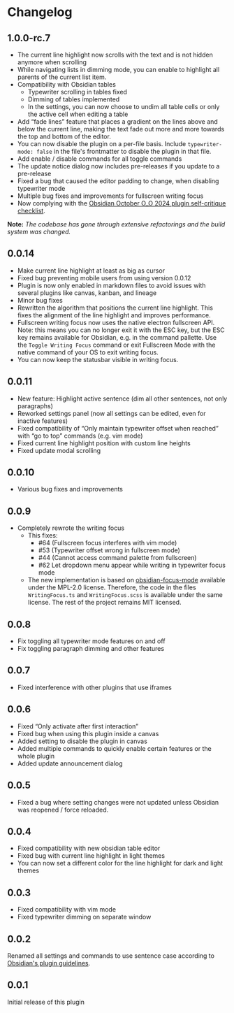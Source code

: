# Changelog

## 1.0.0-rc.7

- The current line highlight now scrolls with the text and is not hidden anymore when scrolling
- While navigating lists in dimming mode, you can enable to highlight all parents of the current list item.
- Compatibility with Obsidian tables
  - Typewriter scrolling in tables fixed
  - Dimming of tables implemented
  - In the settings, you can now choose to undim all table cells or only the active cell when editing a table
- Add “fade lines” feature that places a gradient on the lines above and below the current line, making the text fade out more and more towards the top and bottom of the editor.
- You can now disable the plugin on a per-file basis. Include `typewriter-mode: false` in the file's frontmatter to disable the plugin in that file.
- Add enable / disable commands for all toggle commands
- The update notice dialog now includes pre-releases if you update to a pre-release
- Fixed a bug that caused the editor padding to change, when disabling typewriter mode
- Multiple bug fixes and improvements for fullscreen writing focus
- Now complying with the [Obsidian October O\_O 2024 plugin self-critique checklist](https://docs.obsidian.md/oo24/plugin).

**Note:** _The codebase has gone through extensive refactorings and the build system was
changed._

## 0.0.14

- Make current line highlight at least as big as cursor
- Fixed bug preventing mobile users from using version 0.0.12
- Plugin is now only enabled in markdown files to avoid issues with several plugins like canvas, kanban, and lineage
- Minor bug fixes
- Rewritten the algorithm that positions the current line highlight. This fixes the alignment of the line highlight and improves performance.
- Fullscreen writing focus now uses the native electron fullscreen API. Note: this means you can no longer exit it with the ESC key, but the ESC key remains available for Obsidian, e.g. in the command pallette. Use the `Toggle Writing Focus` command or exit Fullscreen Mode with the native command of your OS to exit writing focus.
- You can now keep the statusbar visible in writing focus.

## 0.0.11

- New feature: Highlight active sentence (dim all other sentences, not only paragraphs)
- Reworked settings panel (now all settings can be edited, even for inactive features)
- Fixed compatibility of “Only maintain typewriter offset when reached” with “go to top” commands (e.g. vim mode)
- Fixed current line highlight position with custom line heights
- Fixed update modal scrolling

## 0.0.10

- Various bug fixes and improvements

## 0.0.9

- Completely rewrote the writing focus
  - This fixes:
    - \#64 (Fullscreen focus interferes with vim mode)
    - \#53 (Typewriter offset wrong in fullscreen mode)
    - \#44 (Cannot access command palette from fullscreen)
    - \#62 Let dropdown menu appear while writing in typewriter focus mode
  - The new implementation is based on [obsidian-focus-mode](https://github.com/ryanpcmcquen/obsidian-focus-mode) available under the MPL-2.0 license. Therefore, the code in the files `WritingFocus.ts` and `WritingFocus.scss` is available under the same license. The rest of the project remains MIT licensed.

## 0.0.8

- Fix toggling all typewriter mode features on and off
- Fix toggling paragraph dimming and other features

## 0.0.7

- Fixed interference with other plugins that use iframes

## 0.0.6

- Fixed “Only activate after first interaction”
- Fixed bug when using this plugin inside a canvas
- Added setting to disable the plugin in canvas
- Added multiple commands to quickly enable certain features or the whole plugin
- Added update announcement dialog

## 0.0.5

- Fixed a bug where setting changes were not updated unless Obsidian was reopened / force reloaded.

## 0.0.4

- Fixed compatibility with new obsidian table editor
- Fixed bug with current line highlight in light themes
- You can now set a different color for the line highlight for dark and light themes

## 0.0.3

- Fixed compatibility with vim mode
- Fixed typewriter dimming on separate window

## 0.0.2

Renamed all settings and commands to use sentence case according to [Obsidian's plugin guidelines](https://docs.obsidian.md/Plugins/Releasing/Plugin+guidelines#Use+sentence+case+in+UI).

## 0.0.1

Initial release of this plugin
